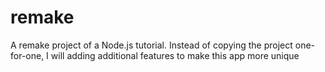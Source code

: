 # remake
A remake project of a Node.js tutorial. Instead of copying the project one-for-one, I will adding additional features
to make this app more unique
